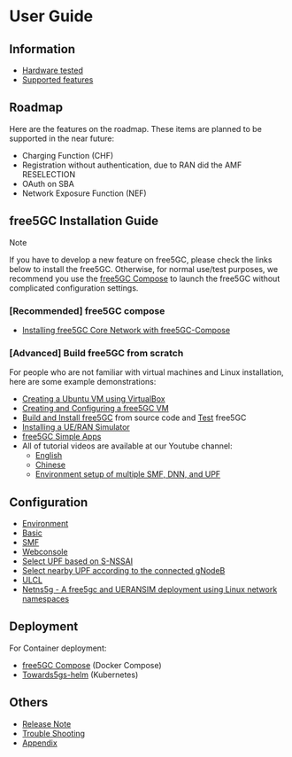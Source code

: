 <!-- Google tag (gtag.js) --> <script async src="https://www.googletagmanager.com/gtag/js?id=G-JETJ7TJ805"></script> <script> window.dataLayer = window.dataLayer || []; function gtag(){dataLayer.push(arguments);} gtag('js', new Date()); gtag('config', 'G-JETJ7TJ805'); </script>

# User Guide

## Information

- [Hardware tested](./hardware.md)
- [Supported features](./features.md)

## Roadmap

Here are the features on the roadmap. These items are planned to be supported in the near future:

* Charging Function (CHF)
* Registration without authentication, due to RAN did the AMF RESELECTION
* OAuth on SBA
* Network Exposure Function (NEF)

## free5GC Installation Guide

>[!NOTE]
> If you have to develop a new feature on free5GC, please check the links below to install the free5GC.
> Otherwise, for normal use/test purposes, we recommend you use the [free5GC Compose](https://github.com/free5gc/free5gc-compose) to launch the free5GC without complicated configuration settings.

### [Recommended] free5GC compose
- [Installing free5GC Core Network with free5GC-Compose](./0-compose.md)

### [Advanced] Build free5GC from scratch

For people who are not familiar with virtual machines and Linux installation, here are some example demonstrations:

- [Creating a Ubuntu VM using VirtualBox](./1-vm-en.md)
- [Creating and Configuring a free5GC VM](./2-config-vm-en.md)
- [Build and Install free5GC](./3-install-free5gc.md) from source code and [Test](./4-test-free5gc.md) free5GC
- [Installing a UE/RAN Simulator](./5-install-ueransim.md)
- [free5GC Simple Apps](./6-simple-app.md)
- All of tutorial videos are available at our Youtube channel:
    - [English](https://www.youtube.com/watch?v=R-9vH_6VJ2Q&list=PLeDUIabcS2_rQd3yVJrBAYb-MbcqNgjC9)
    - [Chinese](https://www.youtube.com/watch?v=lD5iYvCB4CQ&list=PLeDUIabcS2_pdhCN3sz5gFdT-mTukyX-v)
    - [Environment setup of multiple SMF, DNN, and UPF](https://www.youtube.com/watch?v=AEMrjKRWarw)

## Configuration
- [Environment](./Environment.md)
- [Basic](./Configuration.md)
- [SMF](./SMF-Config.md)
- [Webconsole](./Webconsole/Create-Subscriber-via-webconsole.md)
- [Select UPF based on S-NSSAI](https://github.com/s5uishida/free5gc_ueransim_snssai_upf_sample_config)
- [Select nearby UPF according to the connected gNodeB](https://github.com/s5uishida/free5gc_ueransim_nearby_upf_sample_config)
- [ULCL](https://github.com/s5uishida/free5gc_ueransim_ulcl_sample_config)
- [Netns5g - A free5gc and UERANSIM deployment using Linux network namespaces](https://github.com/konradkar2/netns5g)

## Deployment

For Container deployment:

- [free5GC Compose](https://github.com/free5gc/free5gc-compose) (Docker Compose)
- [Towards5gs-helm](https://github.com/Orange-OpenSource/towards5gs-helm) (Kubernetes)

## Others
- [Release Note](https://github.com/free5gc/free5gc/releases)
- [Trouble Shooting](./Trouble_Shooting.md)
- [Appendix](./Appendix.md)
